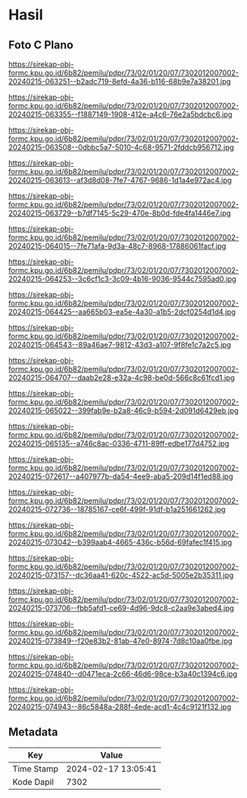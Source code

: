 # Hasil

## Foto C Plano

https://sirekap-obj-formc.kpu.go.id/6b82/pemilu/pdpr/73/02/01/20/07/7302012007002-20240215-063251--b2adc719-8efd-4a36-b116-68b9e7a38201.jpg

https://sirekap-obj-formc.kpu.go.id/6b82/pemilu/pdpr/73/02/01/20/07/7302012007002-20240215-063355--f1887149-1908-412e-a4c6-76e2a5bdcbc6.jpg

https://sirekap-obj-formc.kpu.go.id/6b82/pemilu/pdpr/73/02/01/20/07/7302012007002-20240215-063508--0dbbc5a7-5010-4c68-9571-2fddcb956712.jpg

https://sirekap-obj-formc.kpu.go.id/6b82/pemilu/pdpr/73/02/01/20/07/7302012007002-20240215-063613--af3d8d08-7fe7-4767-9686-1d1a4e972ac4.jpg

https://sirekap-obj-formc.kpu.go.id/6b82/pemilu/pdpr/73/02/01/20/07/7302012007002-20240215-063729--b7df7145-5c29-470e-8b0d-fde4fa1446e7.jpg

https://sirekap-obj-formc.kpu.go.id/6b82/pemilu/pdpr/73/02/01/20/07/7302012007002-20240215-064015--7fe71afa-9d3a-48c7-8968-17886061facf.jpg

https://sirekap-obj-formc.kpu.go.id/6b82/pemilu/pdpr/73/02/01/20/07/7302012007002-20240215-064253--3c6cf1c3-3c09-4b16-9036-9544c7595ad0.jpg

https://sirekap-obj-formc.kpu.go.id/6b82/pemilu/pdpr/73/02/01/20/07/7302012007002-20240215-064425--aa665b03-ea5e-4a30-a1b5-2dcf0254d1d4.jpg

https://sirekap-obj-formc.kpu.go.id/6b82/pemilu/pdpr/73/02/01/20/07/7302012007002-20240215-064543--89a46ae7-9812-43d3-a107-9f8fe1c7a2c5.jpg

https://sirekap-obj-formc.kpu.go.id/6b82/pemilu/pdpr/73/02/01/20/07/7302012007002-20240215-064707--daab2e28-e32a-4c98-be0d-566c8c61fcd1.jpg

https://sirekap-obj-formc.kpu.go.id/6b82/pemilu/pdpr/73/02/01/20/07/7302012007002-20240215-065022--399fab9e-b2a8-46c9-b594-2d091d6429eb.jpg

https://sirekap-obj-formc.kpu.go.id/6b82/pemilu/pdpr/73/02/01/20/07/7302012007002-20240215-065135--a746c8ac-0336-4711-89ff-edbe177d4752.jpg

https://sirekap-obj-formc.kpu.go.id/6b82/pemilu/pdpr/73/02/01/20/07/7302012007002-20240215-072617--a407977b-da54-4ee9-aba5-209d14f1ed88.jpg

https://sirekap-obj-formc.kpu.go.id/6b82/pemilu/pdpr/73/02/01/20/07/7302012007002-20240215-072736--18785167-ce6f-499f-91df-b1a251661262.jpg

https://sirekap-obj-formc.kpu.go.id/6b82/pemilu/pdpr/73/02/01/20/07/7302012007002-20240215-073042--b399aab4-4665-436c-b56d-69fafec1f415.jpg

https://sirekap-obj-formc.kpu.go.id/6b82/pemilu/pdpr/73/02/01/20/07/7302012007002-20240215-073157--dc36aa41-620c-4522-ac5d-5005e2b35311.jpg

https://sirekap-obj-formc.kpu.go.id/6b82/pemilu/pdpr/73/02/01/20/07/7302012007002-20240215-073706--fbb5afd1-ce69-4d96-9dc8-c2aa9e3abed4.jpg

https://sirekap-obj-formc.kpu.go.id/6b82/pemilu/pdpr/73/02/01/20/07/7302012007002-20240215-073849--f20e83b2-81ab-47e0-8974-7d8c10aa0fbe.jpg

https://sirekap-obj-formc.kpu.go.id/6b82/pemilu/pdpr/73/02/01/20/07/7302012007002-20240215-074840--d0471eca-2c66-46d6-98ce-b3a40c1394c6.jpg

https://sirekap-obj-formc.kpu.go.id/6b82/pemilu/pdpr/73/02/01/20/07/7302012007002-20240215-074943--86c5848a-288f-4ede-acd1-4c4c9121f132.jpg


## Metadata

| Key        | Value               |
| ---------- | ------------------- |
| Time Stamp | 2024-02-17 13:05:41 |
| Kode Dapil | 7302                |



